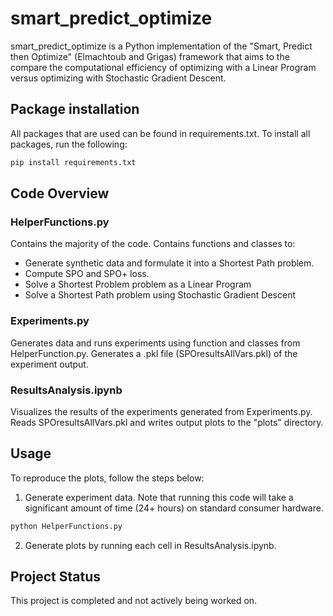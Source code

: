 # smart_predict_optimize

smart_predict_optimize is a Python implementation of the "Smart, Predict then Optimize" (Elmachtoub and Grigas) framework that aims to the compare the computational efficiency of optimizing with a Linear Program versus optimizing with Stochastic Gradient Descent.

## Package installation

All packages that are used can be found in requirements.txt. To install all packages, run the following:
```bash
pip install requirements.txt
```

## Code Overview

### HelperFunctions.py
Contains the majority of the code. Contains functions and classes to:
- Generate synthetic data and formulate it into a Shortest Path problem.
- Compute SPO and SPO+ loss.
- Solve a Shortest Problem problem as a Linear Program
- Solve a Shortest Path problem using Stochastic Gradient Descent

### Experiments.py
Generates data and runs experiments using function and classes from HelperFunction.py. Generates a .pkl file (SPOresultsAllVars.pkl) of the experiment output. 

### ResultsAnalysis.ipynb 
Visualizes the results of the experiments generated from Experiments.py. Reads SPOresultsAllVars.pkl and writes output plots to the "plots" directory. 

## Usage

To reproduce the plots, follow the steps below: 
1. Generate experiment data. Note that running this code will take a significant amount of time (24+ hours) on standard consumer hardware. 

```bash
python HelperFunctions.py 
```
2. Generate plots by running each cell in ResultsAnalysis.ipynb. 

## Project Status 

This project is completed and not actively being worked on. 
